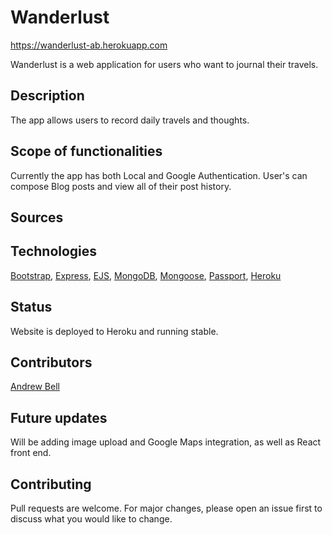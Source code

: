 # Wanderlust

https://wanderlust-ab.herokuapp.com

Wanderlust is a web application for users who want to journal their travels.

## Description

The app allows users to record daily travels and thoughts.


## Scope of functionalities

Currently the app has both Local and Google Authentication.  User's can compose Blog posts and view all of their post history.

## Sources



## Technologies

[Bootstrap](https://getbootstrap.com/), [Express](https://expressjs.com/), [EJS](https://ejs.co/), [MongoDB](https://www.mongodb.com/3), [Mongoose](https://mongoosejs.com/), [Passport](http://www.passportjs.org/), [Heroku](https://www.heroku.com/)

## Status

Website is deployed to Heroku and running stable.

## Contributors

[Andrew Bell](https://github.com/fiixed)

## Future updates

Will be adding image upload and Google Maps integration, as well as React front end.

## Contributing

Pull requests are welcome. For major changes, please open an issue first to discuss what you would like to change.
